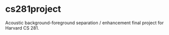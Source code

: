 # cs281project
Acoustic background-foreground separation / enhancement final project for Harvard CS 281.

